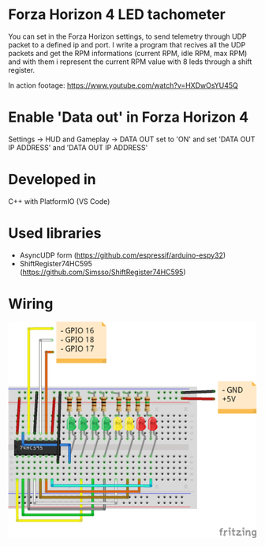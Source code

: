 # Forza Horizon 4 LED tachometer
You can set in the Forza Horizon settings, to send telemetry through UDP packet to a defined ip and port. I write a program that recives all the UDP packets and get the RPM informations (current RPM, idle RPM, max RPM) and with them i represent the current RPM value with 8 leds through a shift register.

In action footage: https://www.youtube.com/watch?v=HXDwOsYU45Q

# Enable 'Data out' in Forza Horizon 4
Settings -> HUD and Gameplay -> DATA OUT set to 'ON' and set 'DATA OUT IP ADDRESS' and 'DATA OUT IP ADDRESS'

# Developed in
C++ with PlatformIO (VS Code)

# Used libraries
- AsyncUDP form (https://github.com/espressif/arduino-espy32)
- ShiftRegister74HC595 (https://github.com/Simsso/ShiftRegister74HC595)

# Wiring
![led_tacho](led_tacho_bb.png)